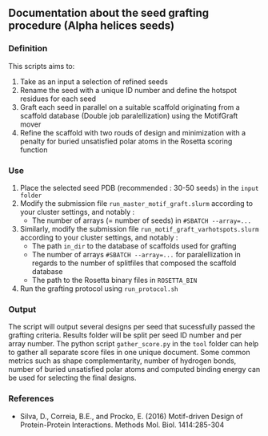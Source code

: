 ## Documentation about the seed grafting procedure (Alpha helices seeds)
### Definition 
This scripts aims to:
1) Take as an input a selection of refined seeds
2) Rename the seed with a unique ID number and define the hotspot residues for each seed
3) Graft each seed in parallel on a suitable scaffold originating from a scaffold database (Double job paralellization) using the MotifGraft mover
4) Refine the scaffold with two rouds of design and minimization with a penalty for buried unsatisfied polar atoms in the Rosetta scoring function
### Use
1) Place the selected seed PDB (recommended : 30-50 seeds) in the `input folder`
2) Modify the submission file `run_master_motif_graft.slurm` according to your cluster settings, and notably :
   * The number of arrays (= number of seeds) in `#SBATCH --array=...`
3) Similarly, modify the submission file `run_motif_graft_varhotspots.slurm` according to your cluster settings, and notably :
   * The path `in_dir` to the database of scaffolds used for grafting
   * The number of arrays `#SBATCH --array=...` for paralellization in regards to the number of splitfiles that composed the scaffold database
   * The path to the Rosetta binary files in `ROSETTA_BIN`
4) Run the grafting protocol using `run_protocol.sh`
### Output
The script will output several designs per seed that sucessfully passed the grafting criteria. Results folder will be split per seed ID number and per array number. The python script `gather_score.py` in the `tool` folder can help to gather all separate score files in one unique document. Some common metrics such as shape complementarity, number of hydrogen bonds, number of buried unsatisfied polar atoms and computed binding energy can be used for selecting the final designs. 
### References
   * Silva, D., Correia, B.E., and Procko, E. (2016) Motif-driven Design of Protein-Protein Interactions. Methods Mol. Biol. 1414:285-304

